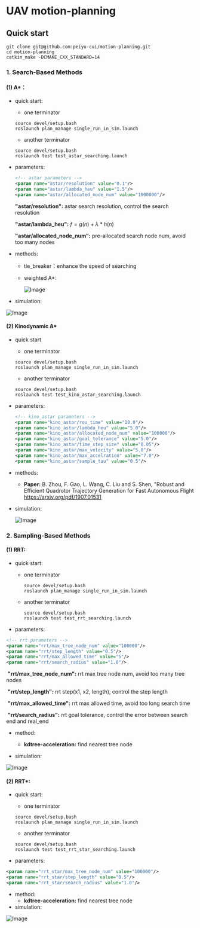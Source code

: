# UAV motion-planning

## Quick start

```shell
git clone git@github.com:peiyu-cui/motion-planning.git
cd motion-planning
catkin_make -DCMAKE_CXX_STANDARD=14
```

### 1. Search-Based Methods

#### (1) A*：

* quick start:

  * one terminator

  ```shell
  source devel/setup.bash
  roslaunch plan_manage single_run_in_sim.launch
  ```

  * another terminator

  ```shell
  source devel/setup.bash
  roslaunch test test_astar_searching.launch
  ```

* parameters:

  ```xml
  <!-- astar parameters -->
  <param name="astar/resolution" value="0.1"/>
  <param name="astar/lambda_heu" value="1.5"/>
  <param name="astar/allocated_node_num" value="1000000"/>
  ```

  **"astar/resolution":**     astar search resolution, control the search resolution

  **"astar/lambda_heu":**     $f = g(n) + \lambda * h(n)$

  **"astar/allocated_node_num":**  pre-allocated search node num, avoid too many nodes

* methods:

  * tie_breaker：enhance the speed of searching

  * weighted A*: 
    
    ![Image](https://github.com/peiyu-cui/motion-planning/blob/main/pic/equation1.png?raw=true)

* simulation:

![Image](https://github.com/peiyu-cui/motion-planning/blob/main/pic/astar.gif?raw=true)

#### (2) Kinodynamic A*

* quick start

  * one terminator

  ```shell
  source devel/setup.bash
  roslaunch plan_manage single_run_in_sim.launch
  ```

  * another terminator

  ```shell
  source devel/setup.bash
  roslaunch test test_kino_astar_searching.launch
  ```

* parameters:

  ```xml
  <!-- kino_astar parameters -->
  <param name="kino_astar/rou_time" value="10.0"/>
  <param name="kino_astar/lambda_heu" value="5.0"/>
  <param name="kino_astar/allocated_node_num" value="100000"/>
  <param name="kino_astar/goal_tolerance" value="5.0"/>
  <param name="kino_astar/time_step_size" value="0.05"/>
  <param name="kino_astar/max_velocity" value="5.0"/>
  <param name="kino_astar/max_accelration" value="7.0"/>
  <param name="kino_astar/sample_tau" value="0.5"/>
  ```

* methods:

  * **Paper:** B. Zhou, F. Gao, L. Wang, C. Liu and S. Shen, "Robust and Efficient Quadrotor Trajectory Generation for Fast Autonomous Flight   https://arxiv.org/pdf/1907.01531

* simulation:

  ![Image](https://github.com/peiyu-cui/motion-planning/blob/main/pic/kino_astar.gif?raw=true)

### 2. Sampling-Based Methods

#### (1) RRT:

* quick start:

  * one terminator

    ```shell
    source devel/setup.bash
    roslaunch plan_manage single_run_in_sim.launch
    ```

  * another terminator

    ```shell
    source devel/setup.bash
    roslaunch test test_rrt_searching.launch
    ```

* parameters:

```xml
<!-- rrt parameters -->
<param name="rrt/max_tree_node_num" value="100000"/>
<param name="rrt/step_length" value="0.5"/>
<param name="rrt/max_allowed_time" value="5"/>
<param name="rrt/search_radius" value="1.0"/>
```

​    **"rrt/max_tree_node_num":** rrt max tree node num, avoid too many tree nodes

​	**"rrt/step_length":** rrt step(x1, x2, length), control the step length

​	**"rrt/max_allowed_time":** rrt max allowed time, avoid too long search time

​	**"rrt/search_radius":** rrt goal tolerance, control the error between search end and real_end

* method:
  * **kdtree-acceleration:** find nearest tree node

* simulation:

![Image](https://github.com/peiyu-cui/motion-planning/blob/main/pic/rrt.gif?raw=true)



#### (2) RRT*:

* quick start:

  * one terminator

  ```shell
  source devel/setup.bash
  roslaunch plan_manage single_run_in_sim.launch
  ```

  * another terminator

  ```shell
  source devel/setup.bash
  roslaunch test test_rrt_star_searching.launch
  ```

* parameters:

```xml
<param name="rrt_star/max_tree_node_num" value="100000"/>
<param name="rrt_star/step_length" value="0.5"/>
<param name="rrt_star/search_radius" value="1.0"/>
```

* method:
  * **kdtree-acceleration:** find nearest tree node
* simulation:

![Image](https://github.com/peiyu-cui/motion-planning/blob/main/pic/rrt_star.gif?raw=true)



